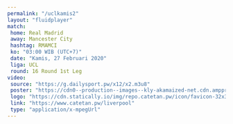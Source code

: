 ```yaml
---
permalink: "/uclkamis2"
layout: "fluidplayer"
match:
 home: Real Madrid
 away: Mancester City
 hashtag: RMAMCI
 ko: "03:00 WIB (UTC+7)"
 date: "Kamis, 27 Februari 2020"
 liga: UCL
 round: 16 Round 1st Leg
video:
 source: "https://g.dailysport.pw/x12/x2.m3u8"
 poster: "https://cdn0--production--images--kly-akamaized-net.cdn.ampproject.org/ii/w1200/s/cdn0-production-images-kly.akamaized.net/mqLoMYi63OAZbOGTyXeEgzX2ZcM=/673x373/smart/filters:quality(75):strip_icc():format(jpeg)/kly-media-production/medias/3059930/original/042338000_1582616172-Liga_Champions_-_Real_Madrid_Vs_Manchester_City.jpg"
 logo: "https://cdn.statically.io/img/repo.catetan.pw/icon/favicon-32x32.png"
 link: "https://www.catetan.pw/liverpool"
 type: "application/x-mpegUrl"
---
```

